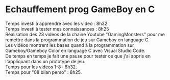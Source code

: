 # Echauffement prog GameBoy en C
Temps investi à apprendre avec les video : 8h32  
Temps investi à tester mes connaissances : 8h25  
Réalisation des 23 videos de la chaine Youtube "GamingMonsters" pour me remettre dans la programmation de jeu sur Gameboy en language C.  
Les vidéos montrent les bases quand à la programmation sur Gameboy/Gameboy Color en language C avec Visual Studio Code.  
De temps en temps je fait une pause pour tester ce que j'ai appris en l'appliquant dans un prototype de jeu.  
Temps pour les videos 1-8 : 8h32.  
Temps pour "08 bilan perso" : 8h25.  
